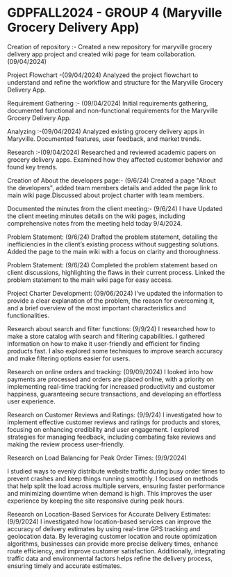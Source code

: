 # GDPFALL2024 - GROUP 4 (Maryville Grocery Delivery App)
Creation of repository :- Created a new repository for maryville grocery delivery app project and created wiki page for team collaboration.(09/04/2024)


Project Flowchart -(09/04/2024)
Analyzed the project flowchart to understand and refine the workflow and structure for the Maryville Grocery Delivery App.


Requirement Gathering :- (09/04/2024)
Initial requirements gathering, documented functional and non-functional requirements for the Maryville Grocery Delivery App.

Analyzing :-(09/04/2024)
Analyzed existing grocery delivery apps in Maryville. Documented features, user feedback, and market trends.


Research :-(09/04/2024)
Researched and reviewed academic papers on grocery delivery apps. Examined how they affected customer behavior and found key trends.

Creation of About the developers page:- (9/6/24)
Created a page "About the developers", added team members details and added the page link to main wiki page.Discussed about project charter with team members.

Documented the minutes from the client meeting:- (9/6/24) 
I have Updated the client meeting minutes details on the wiki pages, including comprehensive notes from the meeting held today 9/4/2024.

Problem Statement: (9/6/24) 
Drafted the problem statement, detailing the inefficiencies in the client’s existing process without suggesting solutions. Added the page to the main wiki with a focus on clarity and thoroughness.

Problem Statement: (9/6/24) 
Completed the problem statement based on client discussions, highlighting the flaws in their current process. Linked the problem statement to the main wiki page for easy access.

Project Charter Development: (09/06/2024)
I've updated the information to provide a clear explanation of the problem, the reason for overcoming it, and a brief overview of the most important characteristics and functionalities.

Research about search and filter functions: (9/9/24)
I researched how to make a store catalog with search and filtering capabilities. I gathered information on how to make it user-friendly and efficient for finding products fast. I also explored some techniques to improve search accuracy and make filtering options easier for users.

Research on online orders and tracking: (09/09/2024)
I looked into how payments are processed and orders are placed online, with a priority on implementing real-time tracking for increased productivity and customer happiness, guaranteeing secure transactions, and developing an effortless user experience.

Research on Customer Reviews and Ratings: (9/9/24)
I investigated how to implement effective customer reviews and ratings for products and stores, focusing on enhancing credibility and user engagement. I explored strategies for managing feedback, including combating fake reviews and making the review process user-friendly.


Research on Load Balancing for Peak Order Times: (9/9/2024)

I studied ways to evenly distribute website traffic during busy order times to prevent crashes and keep things running smoothly. I focused on methods that help split the load across multiple servers, ensuring faster performance and minimizing downtime when demand is high. This improves the user experience by keeping the site responsive during peak hours.

Research on Location-Based Services for Accurate Delivery Estimates: (9/9/2024)
I investigated how location-based services can improve the accuracy of delivery estimates by using real-time GPS tracking and geolocation data. By leveraging customer location and route optimization algorithms, businesses can provide more precise delivery times, enhance route efficiency, and improve customer satisfaction. Additionally, integrating traffic data and environmental factors helps refine the delivery process, ensuring timely and accurate estimates.
